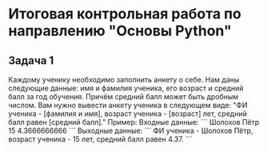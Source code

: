# Итоговая контрольная работа по направлению "Основы Python"
## Задача 1
Каждому ученику необходимо заполнить анкету о себе. Нам даны следующие данные: имя и фамилия ученика, его возраст и средний балл за год обучения. Причём средний балл может быть дробным числом. Вам нужно вывести анкету ученика в следующем виде:
"ФИ ученика - [фамилия и имя], возраст ученика - [возраст] лет, средний балл равен [средний балл]."
Пример:
Входные данные:
\```
Шолохов Пётр
15
4.3666666666
\```
Выходные данные:
\```
ФИ ученика - Шолохов Пётр, возраст ученика - 15 лет, средний балл равен 4.37.
\```
